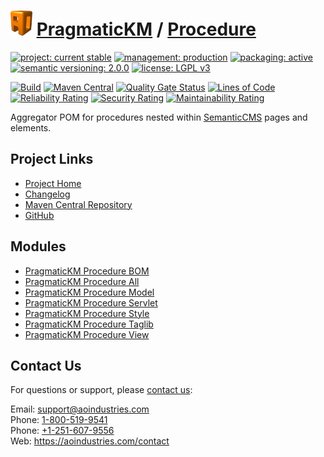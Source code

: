 # [<img src="ao-logo.png" alt="AO Logo" width="35" height="40">](https://github.com/ao-apps) [PragmaticKM](https://github.com/ao-apps/pragmatickm) / [Procedure](https://github.com/ao-apps/pragmatickm-procedure)

[![project: current stable](https://pragmatickm.com/ao-badges/project-current-stable.svg)](https://aoindustries.com/life-cycle#project-current-stable)
[![management: production](https://pragmatickm.com/ao-badges/management-production.svg)](https://aoindustries.com/life-cycle#management-production)
[![packaging: active](https://pragmatickm.com/ao-badges/packaging-active.svg)](https://aoindustries.com/life-cycle#packaging-active)  
[![semantic versioning: 2.0.0](https://pragmatickm.com/ao-badges/semver-2.0.0.svg)](http://semver.org/spec/v2.0.0.html)
[![license: LGPL v3](https://pragmatickm.com/ao-badges/license-lgpl-3.0.svg)](https://www.gnu.org/licenses/lgpl-3.0)

[![Build](https://github.com/ao-apps/pragmatickm-procedure/workflows/Build/badge.svg?branch=1.x)](https://github.com/ao-apps/pragmatickm-procedure/actions?query=workflow%3ABuild)
[![Maven Central](https://maven-badges.herokuapp.com/maven-central/com.pragmatickm/pragmatickm-procedure/badge.svg)](https://maven-badges.herokuapp.com/maven-central/com.pragmatickm/pragmatickm-procedure)
[![Quality Gate Status](https://sonarcloud.io/api/project_badges/measure?branch=1.x&project=com.pragmatickm%3Apragmatickm-procedure&metric=alert_status)](https://sonarcloud.io/dashboard?branch=1.x&id=com.pragmatickm%3Apragmatickm-procedure)
[![Lines of Code](https://sonarcloud.io/api/project_badges/measure?branch=1.x&project=com.pragmatickm%3Apragmatickm-procedure&metric=ncloc)](https://sonarcloud.io/component_measures?branch=1.x&id=com.pragmatickm%3Apragmatickm-procedure&metric=ncloc)  
[![Reliability Rating](https://sonarcloud.io/api/project_badges/measure?branch=1.x&project=com.pragmatickm%3Apragmatickm-procedure&metric=reliability_rating)](https://sonarcloud.io/component_measures?branch=1.x&id=com.pragmatickm%3Apragmatickm-procedure&metric=Reliability)
[![Security Rating](https://sonarcloud.io/api/project_badges/measure?branch=1.x&project=com.pragmatickm%3Apragmatickm-procedure&metric=security_rating)](https://sonarcloud.io/component_measures?branch=1.x&id=com.pragmatickm%3Apragmatickm-procedure&metric=Security)
[![Maintainability Rating](https://sonarcloud.io/api/project_badges/measure?branch=1.x&project=com.pragmatickm%3Apragmatickm-procedure&metric=sqale_rating)](https://sonarcloud.io/component_measures?branch=1.x&id=com.pragmatickm%3Apragmatickm-procedure&metric=Maintainability)

Aggregator POM for procedures nested within [SemanticCMS](https://github.com/ao-apps/semanticcms) pages and elements.

## Project Links
* [Project Home](https://pragmatickm.com/procedure/)
* [Changelog](https://pragmatickm.com/procedure/changelog)
* [Maven Central Repository](https://search.maven.org/artifact/com.pragmatickm/pragmatickm-procedure)
* [GitHub](https://github.com/ao-apps/pragmatickm-procedure)

## Modules
* [PragmaticKM Procedure BOM](https://github.com/ao-apps/pragmatickm-procedure-bom)
* [PragmaticKM Procedure All](https://github.com/ao-apps/pragmatickm-procedure-all)
* [PragmaticKM Procedure Model](https://github.com/ao-apps/pragmatickm-procedure-model)
* [PragmaticKM Procedure Servlet](https://github.com/ao-apps/pragmatickm-procedure-servlet)
* [PragmaticKM Procedure Style](https://github.com/ao-apps/pragmatickm-procedure-style)
* [PragmaticKM Procedure Taglib](https://github.com/ao-apps/pragmatickm-procedure-taglib)
* [PragmaticKM Procedure View](https://github.com/ao-apps/pragmatickm-procedure-view)

## Contact Us
For questions or support, please [contact us](https://aoindustries.com/contact):

Email: [support@aoindustries.com](mailto:support@aoindustries.com)  
Phone: [1-800-519-9541](tel:1-800-519-9541)  
Phone: [+1-251-607-9556](tel:+1-251-607-9556)  
Web: https://aoindustries.com/contact

